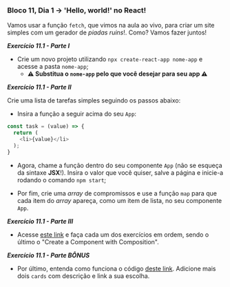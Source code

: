 ### Bloco 11, Dia 1 -> 'Hello, world!' no React!

Vamos usar a função `fetch`, que vimos na aula ao vivo, para criar um site simples com um gerador de _piadas ruins_!. Como? Vamos fazer juntos!

_**Exercício 11.1 - Parte I**_

 - Crie um novo projeto utilizando `npx create-react-app nome-app` e acesse a pasta `nome-app`;
     - **⚠️ Substitua o `nome-app` pelo que você desejar para seu app ⚠️**


_**Exercício 11.1 - Parte II**_

Crie uma lista de tarefas simples seguindo os passos abaixo:

 - Insira a função a seguir acima do seu `App`:

```javascript
const task = (value) => {
  return (
    <li>{value}</li>
  );
}
```

 - Agora, chame a função dentro do seu componente `App` (não se esqueça da sintaxe **JSX**!). Insira o valor que você quiser, salve a página e inicie-a rodando o comando `npm start`;

 - Por fim, crie uma _array_ de compromissos e use a função `map` para que cada item do _array_ apareça, como um item de lista, no seu componente `App`.


_**Exercício 11.1 - Parte III**_

 - Acesse [este link][link1] e faça cada um dos exercícios em ordem, sendo o último o "Create a Component with Composition".


_**Exercício 11.1 - Parte BÔNUS**_

 - Por último, entenda como funciona o código [deste link][link2]. Adicione mais dois `cards` com descrição e link a sua escolha.


[link1]: https://www.freecodecamp.org/learn/front-end-libraries/react/
[link2]: https://codepen.io/nathansebhastian/pen/qgOJKe